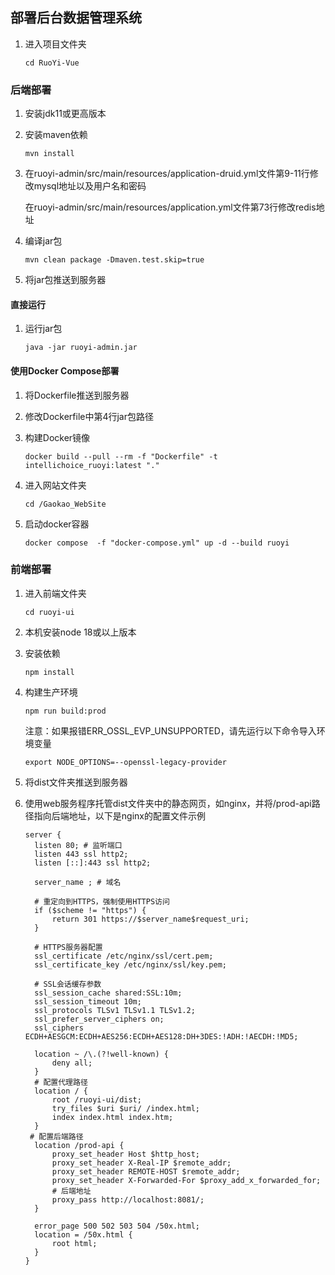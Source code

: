 ## 部署后台数据管理系统

1. 进入项目文件夹

   ```shell
   cd RuoYi-Vue
   ```

### 后端部署

1. 安装jdk11或更高版本

2. 安装maven依赖

   ```shell
   mvn install
   ```

3. 在ruoyi-admin/src/main/resources/application-druid.yml文件第9-11行修改mysql地址以及用户名和密码

   在ruoyi-admin/src/main/resources/application.yml文件第73行修改redis地址

4. 编译jar包

   ```shell
   mvn clean package -Dmaven.test.skip=true
   ```

5. 将jar包推送到服务器

####  直接运行

1. 运行jar包

   ```shell
   java -jar ruoyi-admin.jar
   ```
   
#### 使用Docker Compose部署

1. 将Dockerfile推送到服务器
2. 修改Dockerfile中第4行jar包路径
3. 构建Docker镜像

    ```shell
    docker build --pull --rm -f "Dockerfile" -t intellichoice_ruoyi:latest "."
    ```

4. 进入网站文件夹

   ```shell
   cd /Gaokao_WebSite
   ```
   
5. 启动docker容器

   ```shell
   docker compose  -f "docker-compose.yml" up -d --build ruoyi
   ```

### 前端部署

1. 进入前端文件夹

   ```shell
   cd ruoyi-ui
   ```

2. 本机安装node 18或以上版本

3. 安装依赖

   ```shell
   npm install
   ```

4. 构建生产环境

   ```shell
   npm run build:prod
   ```

   注意：如果报错ERR_OSSL_EVP_UNSUPPORTED，请先运行以下命令导入环境变量

   ```shell
   export NODE_OPTIONS=--openssl-legacy-provider
   ```

5. 将dist文件夹推送到服务器

6. 使用web服务程序托管dist文件夹中的静态网页，如nginx，并将/prod-api路径指向后端地址，以下是nginx的配置文件示例

   ```nginx
   server {
     listen 80; # 监听端口
     listen 443 ssl http2;
     listen [::]:443 ssl http2;
   
     server_name ; # 域名
   
     # 重定向到HTTPS，强制使用HTTPS访问
     if ($scheme != "https") {
         return 301 https://$server_name$request_uri;
     }
   
     # HTTPS服务器配置
     ssl_certificate /etc/nginx/ssl/cert.pem;
     ssl_certificate_key /etc/nginx/ssl/key.pem;
   
     # SSL会话缓存参数
     ssl_session_cache shared:SSL:10m;
     ssl_session_timeout 10m;
     ssl_protocols TLSv1 TLSv1.1 TLSv1.2;
     ssl_prefer_server_ciphers on;
     ssl_ciphers ECDH+AESGCM:ECDH+AES256:ECDH+AES128:DH+3DES:!ADH:!AECDH:!MD5;
   
     location ~ /\.(?!well-known) {
         deny all;
     }
     # 配置代理路径
     location / {
         root /ruoyi-ui/dist;
         try_files $uri $uri/ /index.html;
         index index.html index.htm;
     }
   	# 配置后端路径
     location /prod-api {
         proxy_set_header Host $http_host;
         proxy_set_header X-Real-IP $remote_addr;
         proxy_set_header REMOTE-HOST $remote_addr;
         proxy_set_header X-Forwarded-For $proxy_add_x_forwarded_for;
         # 后端地址
         proxy_pass http://localhost:8081/;
     }
   
     error_page 500 502 503 504 /50x.html;
     location = /50x.html {
         root html;
     }
   }
   ```
